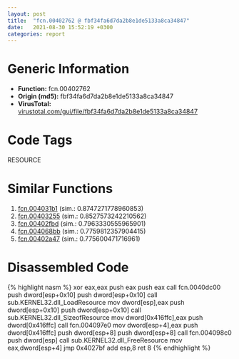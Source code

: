 ```yaml
---
layout: post
title:  "fcn.00402762 @ fbf34fa6d7da2b8e1de5133a8ca34847"
date:   2021-08-30 15:52:19 +0300
categories: report
---
```


# Generic Information
- **Function:** fcn.00402762
- **Origin (md5):** fbf34fa6d7da2b8e1de5133a8ca34847
- **VirusTotal:** [virustotal.com/gui/file/fbf34fa6d7da2b8e1de5133a8ca34847][virustotal_ref]

# Code Tags
<span class="tag" id="RESOURCE">RESOURCE</span>


# Similar Functions

1. [fcn.004031b1][similar_1_ref] (sim.: 0.8747271778960853)
2. [fcn.00403255][similar_2_ref] (sim.: 0.8527573242210562)
3. [fcn.00402fbd][similar_3_ref] (sim.: 0.7963330555965901)
4. [fcn.004068bb][similar_4_ref] (sim.: 0.7759812357904415)
5. [fcn.00402a47][similar_5_ref] (sim.: 0.775600471716961)


# Disassembled Code

{% highlight nasm %}
xor eax,eax
push eax
push eax
call fcn.0040dc00
push dword[esp+0x10]
push dword[esp+0x10]
call sub.KERNEL32.dll_LoadResource
mov dword[esp],eax
push dword[esp+0x10]
push dword[esp+0x10]
call sub.KERNEL32.dll_SizeofResource
mov dword[0x416ffc],eax
push dword[0x416ffc]
call fcn.004097e0
mov dword[esp+4],eax
push dword[0x416ffc]
push dword[esp+8]
push dword[esp+8]
call fcn.004098c0
push dword[esp]
call sub.KERNEL32.dll_FreeResource
mov eax,dword[esp+4]
jmp 0x4027bf
add esp,8
ret 8
{% endhighlight %}


[similar_1_ref]: /report/fcn.004031b1@fbf34fa6d7da2b8e1de5133a8ca34847
[similar_2_ref]: /report/fcn.00403255@fbf34fa6d7da2b8e1de5133a8ca34847
[similar_3_ref]: /report/fcn.00402fbd@fbf34fa6d7da2b8e1de5133a8ca34847
[similar_4_ref]: /report/fcn.004068bb@eb7f7fa38880dd66bab8caf5987e5b1a
[similar_5_ref]: /report/fcn.00402a47@0c82eefbb8a4714538e49f74fe0058a6
[virustotal_ref]: https://www.virustotal.com/gui/file/fbf34fa6d7da2b8e1de5133a8ca34847